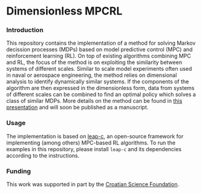 # Dimensionless MPCRL
### Introduction
This repository contains the implementation of a method for solving Markov decission processes (MDPs) based on model predictive control (MPC) and reinforcement learning (RL). On top of existing algorithms combining MPC and RL, the focus of the method is on exploiting the similarity between systems of different scales. Similar to scale model experiments often used in naval or aerospace engineering, the method relies on dimensional analysis to identify dynamically similar systems. If the components of the algorithm are then expressed in the dimensionless form, data from systems of different scales can be combined to find an optimal policy which solves a class of similar MDPs. More details on the method can be found in [this presentation](https://tinyurl.com/mobdok-presentation-jkh) and will soon be published as a manuscript.

### Usage
The implementation is based on [leap-c](https://github.com/leap-c/leap-c/), an open-source framework for implementing (among others) MPC-based RL algorithms. To run the examples in this repository, please install `leap-c` and its dependencies according to the instructions.

### Funding
This work was supported in part by the [Croatian Science Foundation](https://hrzz.hr/en/).